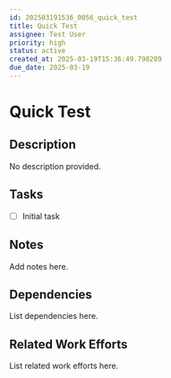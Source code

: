 ```yaml
---
id: 202503191536_0056_quick_test
title: Quick Test
assignee: Test User
priority: high
status: active
created_at: 2025-03-19T15:36:49.798289
due_date: 2025-03-19
---
```


# Quick Test

## Description
No description provided.

## Tasks
- [ ] Initial task

## Notes
Add notes here.

## Dependencies
List dependencies here.

## Related Work Efforts
List related work efforts here.